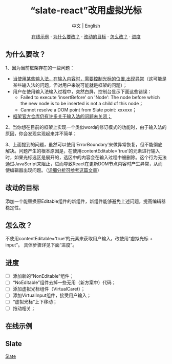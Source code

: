 <h1 align='center'>“slate-react”改用虚拟光标</h1>
<p  align='center'>中文 | <a href='./Readme-EN.md'>English</a></p>
<p  align='center'>
<a href='https://lin150.fun/spa/slate-virtual-cursor-demo/examples/virtual-cursor' target='_blank'>在线示例</a> ·
<a href='#为什么要改？'>为什么要改？</a> ·
<a href='#改动的目标'>改动的目标</a> ·
<a href='#怎么改？'>怎么改？</a> ·
<a href='#进度'>进度</a>

</p>

## 为什么要改？

1、因为当前框架存在的一些问题：

<ul>
<li><a href='https://changlin-cn.github.io/some-problems/baiduIME.html' target="_blank">当使用某些输入法，在输入内容时，需要控制光标的位置,出现异常</a>（这可能是某些输入法的问题，但对用户来说可能就是框架的问题）；</li>
<li>
用户在使用输入法输入过程中，突然白屏，控制台显示下面这些错误：
<ul>
<li>Failed to execute 'insertBefore' on 'Node': The node before which the new node is to be inserted is not a child of this node；</li>
<li>Cannot resolve a DOM point from Slate point: xxxxxx；</li>
</ul>
</li>
<li><a href='https://github.com/ianstormtaylor/slate/issues?q=is%3Aissue+is%3Aopen+IME' target="_blank">框架官方仓库仍有许多关于输入法的问题未关闭；</a></li>
</ul>

2、当你想在目前的框架上实现一个类似word的修订模式的功能时，由于输入法的原因，你会发现实现起来并不简单；

3、上面提到的问题，虽然可以使用‘ErrorBoundary’来做异常恢复，但不能彻底解决。问题产生的根本原因是，在使用contentEditable='true'的元素进行输入时，如果光标选区是展开的，选区中的内容会在输入过程中被删除。这个行为无法通过JavaScript来阻止，进而导致React在更新DOM节点内容时产生异常，从而使编辑器出现问题。（<a href='https://zhuanlan.zhihu.com/p/262209236' target='_blank'>详细分析可参考这篇文章</a>）

## 改动的目标

添加一个能替换原Editable组件的新组件，新组件能够避免上述问题，提高编辑器稳定性。

## 怎么改？

不使用contentEditable='true'的元素来获取用户输入，改使用“虚拟光标 + input”。
具体步骤详见下面“进度”。

## 进度

- [ ] 添加新的“NonEditable”组件；
- [ ] “NoEditable”组件去掉一些无用（新方案中）代码；
- [ ] 添加虚拟光标组件（VirtualCaret）；
- [ ] 添加VirtualInput组件，接受用户输入；
- [ ] “虚拟光标”上下移动；
- [ ] 拖动相关；

## 在线示例

## Slate

[Slate](https://github.com/ianstormtaylor/slate)
